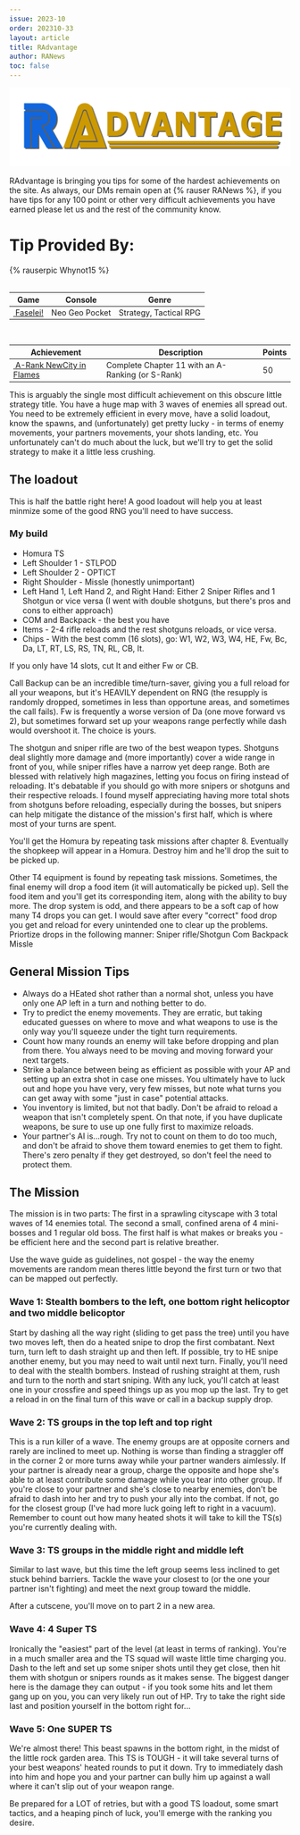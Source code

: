 ```yaml
---
issue: 2023-10
order: 202310-33
layout: article
title: RAdvantage
author: RANews
toc: false
---
```


![](../../img/radvantage.png)

RAdvantage is bringing you tips for some of the hardest achievements on the site. As always, our DMs remain open at {% rauser RANews %}, if you have tips for any 100 point or other very difficult achievements you have earned please let us and the rest of the community know.

# Tip Provided By:

<div class="bingo-winner">
  {% rauserpic Whynot15 %}
</div><br>

| Game                                                                                                                                                                                                                   | Console        | Genre                  |
| ---------------------------------------------------------------------------------------------------------------------------------------------------------------------------------------------------------------------- | -------------- | ---------------------- |
| <a class="gameicon-link" href="https://retroachievements.org/game/13167" target="_blank" rel="noopener"> <img class="gameicon" src="https://retroachievements.org/Images/019097.png" alt=""> <span>Faselei!</span></a> | Neo Geo Pocket | Strategy, Tactical RPG |

<br>

| Achievement                                                                                                                                                                                                                                 | Description                                       | Points |
| ------------------------------------------------------------------------------------------------------------------------------------------------------------------------------------------------------------------------------------------- | ------------------------------------------------- | ------ |
| <a class="gameicon-link" href="https://retroachievements.org/achievement/74536" target="_blank" rel="noopener"> <img class="gameicon" src="https://retroachievements.org/Badge/79784.png" alt=""> <span>A-Rank NewCity in Flames</span></a> | Complete Chapter 11 with an A-Ranking (or S-Rank) | 50     |

This is arguably the single most difficult achievement on this obscure little strategy title. You have a huge map with 3 waves of enemies all spread out. You need to be extremely efficient in every move, have a solid loadout, know the spawns, and (unfortunately) get pretty lucky - in terms of enemy movements, your partners movements, your shots landing, etc. You unfortunately can't do much about the luck, but we'll try to get the solid strategy to make it a little less crushing.

## The loadout
This is half the battle right here! A good loadout will help you at least minmize some of the good RNG you'll need to have success.

### My build
* Homura TS
* Left Shoulder 1 - STLPOD
* Left Shoulder 2 - OPTICT
* Right Shoulder - Missle (honestly unimportant)
* Left Hand 1, Left Hand 2, and Right Hand: Either 2 Sniper Rifles and 1 Shotgun or vice versa (I went with double shotguns, but there's pros and cons to either approach)
* COM and Backpack - the best you have
* Items - 2-4 rifle reloads and the rest shotguns reloads, or vice versa.
* Chips - With the best comm (16 slots), go: W1, W2, W3, W4, HE, Fw, Bc, Da, LT, RT, LS, RS, TN, RL, CB, It.

If you only have 14 slots, cut It and either Fw or CB.

Call Backup can be an incredible time/turn-saver, giving you a full reload for all your weapons, but it's HEAVILY dependent on RNG (the resupply is randomly dropped, sometimes in less than opportune areas, and sometimes the call fails). Fw is frequently a worse version of Da (one move forward vs 2), but sometimes forward set up your weapons range perfectly while dash would overshoot it. The choice is yours.

The shotgun and sniper rifle are two of the best weapon types. Shotguns deal slightly more damage and (more importantly) cover a wide range in front of you, while sniper rifles have a narrow yet deep range. Both are blessed with relatively high magazines, letting you focus on firing instead of reloading. It's debatable if you should go with more snipers or shotguns and their respective reloads. I found myself appreciating having more total shots from shotguns before reloading, especially during the bosses, but snipers can help mitigate the distance of the mission's first half, which is where most of your turns are spent.

You'll get the Homura by repeating task missions after chapter 8. Eventually the shopkeep will appear in a Homura. Destroy him and he'll drop the suit to be picked up.

Other T4 equipment is found by repeating task missions. Sometimes, the final enemy will drop a food item (it will automatically be picked up). Sell the food item and you'll get its corresponding item, along with the ability to buy more. The drop system is odd, and there appears to be a soft cap of how many T4 drops you can get. I would save after every "correct" food drop you get and reload for every unintended one to clear up the problems. Priortize drops in the following manner:
Sniper rifle/Shotgun
Com
Backpack
Missle

## General Mission Tips
* Always do a HEated shot rather than a normal shot, unless you have only one AP left in a turn and nothing better to do.
* Try to predict the enemy movements. They are erratic, but taking educated guesses on where to move and what weapons to use is the only way you'll squeeze under the tight turn requirements.
* Count how many rounds an enemy will take before dropping and plan from there. You always need to be moving and moving forward your next targets.
* Strike a balance between being as efficient as possible with your AP and setting up an extra shot in case one misses. You ultimately have to luck out and hope you have very, very few misses, but note what turns you can get away with some "just in case" potential attacks.
* You inventory is limited, but not that badly. Don't be afraid to reload a weapon that isn't completely spent. On that note, if you have duplicate weapons, be sure to use up one fully first to maximize reloads.
* Your partner's AI is...rough. Try not to count on them to do too much, and don't be afraid to shove them toward enemies to get them to fight. There's zero penalty if they get destroyed, so don't feel the need to protect them.


## The Mission
The mission is in two parts: The first in a sprawling cityscape with 3 total waves of 14 enemies total. The second a small, confined arena of 4 mini-bosses and 1 regular old boss. The first half is what makes or breaks you - be efficient here and the second part is relative breather.

Use the wave guide as guidelines, not gospel - the way the enemy movements are random mean theres little beyond the first turn or two that can be mapped out perfectly.

### Wave 1: Stealth bombers to the left, one bottom right helicoptor and two middle belicoptor
Start by dashing all the way right (sliding to get pass the tree) until you have two moves left, then do a heated snipe to drop the first combatant. Next turn, turn left to dash straight up and then left. If possible, try to HE snipe another enemy, but you may need to wait until next turn. Finally, you'll need to deal with the stealth bombers. Instead of rushing straight at them, rush and turn to the north and start sniping. With any luck, you'll catch at least one in your crossfire and speed things up as you mop up the last. Try to get a reload in on the final turn of this wave or call in a backup supply drop.

### Wave 2: TS groups in the top left and top right
This is a run killer of a wave. The enemy groups are at opposite corners and rarely are inclined to meet up. Nothing is worse than finding a straggler off in the corner 2 or more turns away while your partner wanders aimlessly. If your partner is already near a group, charge the opposite and hope she's able to at least contribute some damage while you tear into other group. If you're close to your partner and she's close to nearby enemies, don't be afraid to dash into her and try to push your ally into the combat. If not, go for the closest group (I've had more luck going left to right in a vacuum). Remember to count out how many heated shots it will take to kill the TS(s) you're currently dealing with.

### Wave 3: TS groups in the middle right and middle left
Similar to last wave, but this time the left group seems less inclined to get stuck behind barriers. Tackle the wave your closest to (or the one your partner isn't fighting) and meet the next group toward the middle.

After a cutscene, you'll move on to part 2 in a new area.

### Wave 4: 4 Super TS
Ironically the "easiest" part of the level (at least in terms of ranking). You're in a much smaller area and the TS squad will waste little time charging you. Dash to the left and set up some sniper shots until they get close, then hit them with shotgun or snipers rounds as it makes sense. The biggest danger here is the damage they can output - if you took some hits and let them gang up on you, you can very likely run out of HP. Try to take the right side last and position yourself in the bottom right for...

### Wave 5: One SUPER TS
We're almost there! This beast spawns in the bottom right, in the midst of the little rock garden area. This TS is TOUGH - it will take several turns of your best weapons' heated rounds to put it down. Try to immediately dash into him and hope you and your partner can bully him up against a wall where it can't slip out of your weapon range.

Be prepared for a LOT of retries, but with a good TS loadout, some smart tactics, and a heaping pinch of luck, you'll emerge with the ranking you desire.